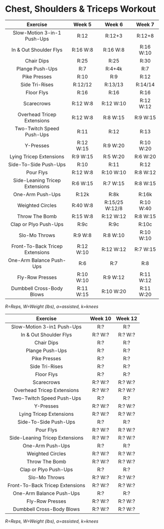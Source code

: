# Chest, Shoulders & Triceps Workout

|Exercise|Week 5|Week 6|Week 7|
|:---:|:---:|:---:|:---:|
|Slow-Motion 3-in-1 Push-Ups|R:12|R:12+3|R:12+8|
|In & Out Shoulder Flys|R:16 W:8|R:16 W:8|R:16 W:10|
|Chair Dips|R:25|R:25|R:30|
|Plange Push-Ups|R:7|R:4+4k|R:7|
|Pike Presses|R:10|R:9|R:12|
|Side Tri-Rises|R:12/12|R:13/13|R:14/14|
|Floor Flys|R:16|R:16|R:16|
|Scarecrows|R:12 W:8|R:12 W:10|R:12 W:12|
|Overhead Tricep Extensions|R:12 W:8|R:8 W:15|R:9 W:15|
|Two-Twitch Speed Push-Ups|R:11|R:12|R:13|
|Y-Presses|R:12 W:15|R:9 W:20|R:10 W:20|
|Lying Tricep Extensions|R:9 W:15|R:5 W:20|R:6 W:20|
|Side-To-Side Push-Ups|R:10|R:11|R:12|
|Pour Flys|R:12 W:8|R:10 W:10|R:8 W:12|
|Side-Leaning Tricep Extensions|R:6 W:15|R:7 W:15|R:8 W:15|
|One-Arm Push-Ups|R:12k|R:8k|R:16k|
|Weighted Circles|R:40 W:8|R:15/25 W:12/8|R:10 W:40|
|Throw The Bomb|R:15 W:8|R:12 W:12|R:8 W:15|
|Clap or Plyo Push-Ups|R:9c|R:9c|R:10c|
|Slo-Mo Throws|R:9 W:8|R:8 W:10|R:10 W:10|
|Front-To-Back Tricep Extensions|R:12 W:10|R:12 W:12|R:7 W:15|
|One-Arm Balance Push-Ups|R:6|R:7|R:8|
|Fly-Row Presses|R:10 W:10|R:9 W:12|R:11 W:12|
|Dumbbell Cross-Body Blows|R:11 W:15|R:10 W:20|R:11 W:20|

*R=Reps, W=Weight (lbs), a=assisted, k=knees*

|Exercise|Week 10|Week 12|
|:---:|:---:|:---:|
|Slow-Motion 3-in1 Push-Ups|R:?|R:?|
|In & Out Shoulder Flys|R:? W:?|R:? W:?|
|Chair Dips|R:?|R:?|
|Plange Push-Ups|R:?|R:?|
|Pike Presses|R:?|R:?|
|Side Tri-Rises|R:?|R:?|
|Floor Flys|R:?|R:?|
|Scarecrows|R:? W:?|R:? W:?|
|Overhead Tricep Extensions|R:? W:?|R:? W:?|
|Two-Twitch Speed Push-Ups|R:?|R:?|
|Y-Presses|R:? W:?|R:? W:?|
|Lying Tricep Extensions|R:? W:?|R:? W:?|
|Side-To-Side Push-Ups|R:?|R:?|
|Pour Flys|R:? W:?|R:? W:?|
|Side-Leaning Tricep Extensions|R:? W:?|R:? W:?|
|One-Arm Push-Ups|R:?|R:?|
|Weighted Circles|R:? W:?|R:? W:?|
|Throw The Bomb|R:? W:?|R:? W:?|
|Clap or Plyo Push-Ups|R:?|R:?|
|Slo-Mo Throws|R:? W:?|R:? W:?|
|Front-To-Back Tricep Extensions|R:? W:?|R:? W:?|
|One-Arm Balance Push-Ups|R:?|R:?|
|Fly-Row Presses|R:? W:?|R:? W:?|
|Dumbbell Cross-Body Blows|R:? W:?|R:? W:?|

*R=Reps, W=Weight (lbs), a=assisted, k=knees*
